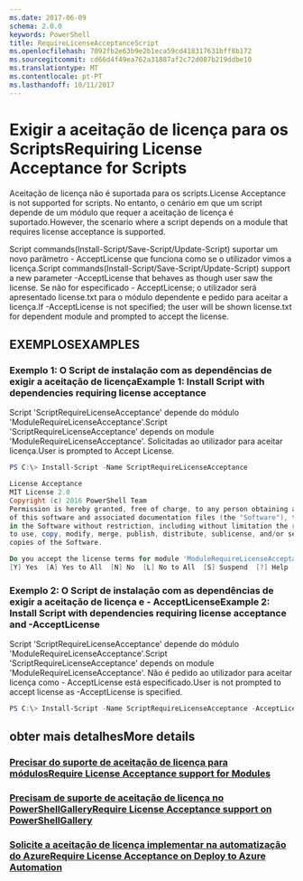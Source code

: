 ```yaml
---
ms.date: 2017-06-09
schema: 2.0.0
keywords: PowerShell
title: RequireLicenseAcceptanceScript
ms.openlocfilehash: 7092fb2e63b9e2b1eca59cd418317631bff8b172
ms.sourcegitcommit: cd66d4f49ea762a31887af2c72d087b219ddbe10
ms.translationtype: MT
ms.contentlocale: pt-PT
ms.lasthandoff: 10/11/2017
---
```

# <a name="requiring-license-acceptance-for-scripts"></a><span data-ttu-id="37d96-103">Exigir a aceitação de licença para os Scripts</span><span class="sxs-lookup"><span data-stu-id="37d96-103">Requiring License Acceptance for Scripts</span></span>

<span data-ttu-id="37d96-104">Aceitação de licença não é suportada para os scripts.</span><span class="sxs-lookup"><span data-stu-id="37d96-104">License Acceptance is not supported for scripts.</span></span> <span data-ttu-id="37d96-105">No entanto, o cenário em que um script depende de um módulo que requer a aceitação de licença é suportado.</span><span class="sxs-lookup"><span data-stu-id="37d96-105">However, the scenario where a script depends on a module that requires license acceptance is supported.</span></span>

<span data-ttu-id="37d96-106">Script commands(Install-Script/Save-Script/Update-Script) suportar um novo parâmetro - AcceptLicense que funciona como se o utilizador vimos a licença.</span><span class="sxs-lookup"><span data-stu-id="37d96-106">Script commands(Install-Script/Save-Script/Update-Script) support a new parameter -AcceptLicense that behaves as though user saw the license.</span></span> <span data-ttu-id="37d96-107">Se não for especificado - AcceptLicense; o utilizador será apresentado license.txt para o módulo dependente e pedido para aceitar a licença.</span><span class="sxs-lookup"><span data-stu-id="37d96-107">If -AcceptLicense is not specified; the user will be shown license.txt for dependent module and prompted to accept the license.</span></span>

## <a name="examples"></a><span data-ttu-id="37d96-108">EXEMPLOS</span><span class="sxs-lookup"><span data-stu-id="37d96-108">EXAMPLES</span></span>

### <a name="example-1-install-script-with-dependencies-requiring-license-acceptance"></a><span data-ttu-id="37d96-109">Exemplo 1: O Script de instalação com as dependências de exigir a aceitação de licença</span><span class="sxs-lookup"><span data-stu-id="37d96-109">Example 1: Install Script with dependencies requiring license acceptance</span></span>
<span data-ttu-id="37d96-110">Script 'ScriptRequireLicenseAcceptance' depende do módulo 'ModuleRequireLicenseAcceptance'.</span><span class="sxs-lookup"><span data-stu-id="37d96-110">Script 'ScriptRequireLicenseAcceptance' depends on module 'ModuleRequireLicenseAcceptance'.</span></span> <span data-ttu-id="37d96-111">Solicitadas ao utilizador para aceitar licença.</span><span class="sxs-lookup"><span data-stu-id="37d96-111">User is prompted to Accept License.</span></span>
```PowerShell
PS C:\> Install-Script -Name ScriptRequireLicenseAcceptance

License Acceptance
MIT License 2.0
Copyright (c) 2016 PowerShell Team
Permission is hereby granted, free of charge, to any person obtaining a copy
of this software and associated documentation files (the "Software"), to deal
in the Software without restriction, including without limitation the rights
to use, copy, modify, merge, publish, distribute, sublicense, and/or sell
copies of the Software.

Do you accept the license terms for module 'ModuleRequireLicenseAcceptance'.
[Y] Yes  [A] Yes to All  [N] No  [L] No to All  [S] Suspend  [?] Help (default is "N"): 
```

### <a name="example-2-install-script-with-dependencies-requiring-license-acceptance-and--acceptlicense"></a><span data-ttu-id="37d96-112">Exemplo 2: O Script de instalação com as dependências de exigir a aceitação de licença e - AcceptLicense</span><span class="sxs-lookup"><span data-stu-id="37d96-112">Example 2: Install Script with dependencies requiring license acceptance and -AcceptLicense</span></span>
<span data-ttu-id="37d96-113">Script 'ScriptRequireLicenseAcceptance' depende do módulo 'ModuleRequireLicenseAcceptance'.</span><span class="sxs-lookup"><span data-stu-id="37d96-113">Script 'ScriptRequireLicenseAcceptance' depends on module 'ModuleRequireLicenseAcceptance'.</span></span> <span data-ttu-id="37d96-114">Não é pedido ao utilizador para aceitar licença como - AcceptLicense está especificado.</span><span class="sxs-lookup"><span data-stu-id="37d96-114">User is not prompted to accept license as -AcceptLicense is specified.</span></span>
```PowerShell
PS C:\> Install-Script -Name ScriptRequireLicenseAcceptance -AcceptLicense
```

## <a name="more-details"></a><span data-ttu-id="37d96-115">obter mais detalhes</span><span class="sxs-lookup"><span data-stu-id="37d96-115">More details</span></span>
### <a name="require-license-acceptance-support-for-modulesmodulerequirelicenseacceptancemd"></a>[<span data-ttu-id="37d96-116">Precisar do suporte de aceitação de licença para módulos</span><span class="sxs-lookup"><span data-stu-id="37d96-116">Require License Acceptance support for Modules</span></span>](../module/RequireLicenseAcceptance.md)

### <a name="require-license-acceptance-support-on-powershellgallerypsgallerypsgalleryrequireslicenseacceptancemd"></a>[<span data-ttu-id="37d96-117">Precisam de suporte de aceitação de licença no PowerShellGallery</span><span class="sxs-lookup"><span data-stu-id="37d96-117">Require License Acceptance support on PowerShellGallery</span></span>](../../psgallery/psgallery_requires_license_acceptance.md)

### <a name="require-license-acceptance-on-deploy-to-azure-automationpsgallerypsgallerydeploytoazureautomationrequirelicenseacceptancemd"></a>[<span data-ttu-id="37d96-118">Solicite a aceitação de licença implementar na automatização do Azure</span><span class="sxs-lookup"><span data-stu-id="37d96-118">Require License Acceptance on Deploy to Azure Automation</span></span>](../../psgallery/psgallery_deploy_to_azure_automation_requireLicenseAcceptance.md)
